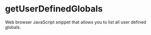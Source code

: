 # getUserDefinedGlobals
Web browser JavaScript snippet that allows you to list all user defined globals.
